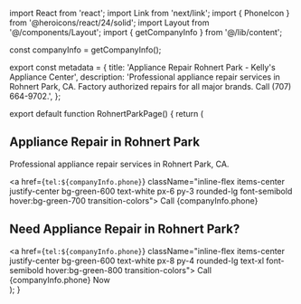 import React from 'react';
import Link from 'next/link';
import { PhoneIcon } from '@heroicons/react/24/solid';
import Layout from '@/components/Layout';
import { getCompanyInfo } from '@/lib/content';

const companyInfo = getCompanyInfo();

export const metadata = {
  title: 'Appliance Repair Rohnert Park - Kelly\'s Appliance Center',
  description: 'Professional appliance repair services in Rohnert Park, CA. Factory authorized repairs for all major brands. Call (707) 664-9702.',
};

export default function RohnertParkPage() {
  return (
    <Layout>
      <section className="bg-gradient-to-r from-green-800 to-green-600 text-white py-16">
        <div className="max-w-7xl mx-auto px-4 sm:px-6 lg:px-8 text-center">
          <h1 className="text-4xl lg:text-5xl font-bold mb-6">Appliance Repair in Rohnert Park</h1>
          <p className="text-xl mb-8">Professional appliance repair services in Rohnert Park, CA.</p>
          <a href={`tel:${companyInfo.phone}`} className="inline-flex items-center justify-center bg-green-600 text-white px-6 py-3 rounded-lg font-semibold hover:bg-green-700 transition-colors">
            <PhoneIcon className="h-5 w-5 mr-2" />Call {companyInfo.phone}
          </a>
        </div>
      </section>
      <section className="py-16 bg-green-700 text-white">
        <div className="max-w-7xl mx-auto px-4 sm:px-6 lg:px-8 text-center">
          <h2 className="text-3xl font-bold mb-4">Need Appliance Repair in Rohnert Park?</h2>
          <a href={`tel:${companyInfo.phone}`} className="inline-flex items-center justify-center bg-green-600 text-white px-8 py-4 rounded-lg text-xl font-semibold hover:bg-green-800 transition-colors">
            <PhoneIcon className="h-6 w-6 mr-2" />Call {companyInfo.phone} Now
          </a>
        </div>
      </section>
    </Layout>
  );
}
